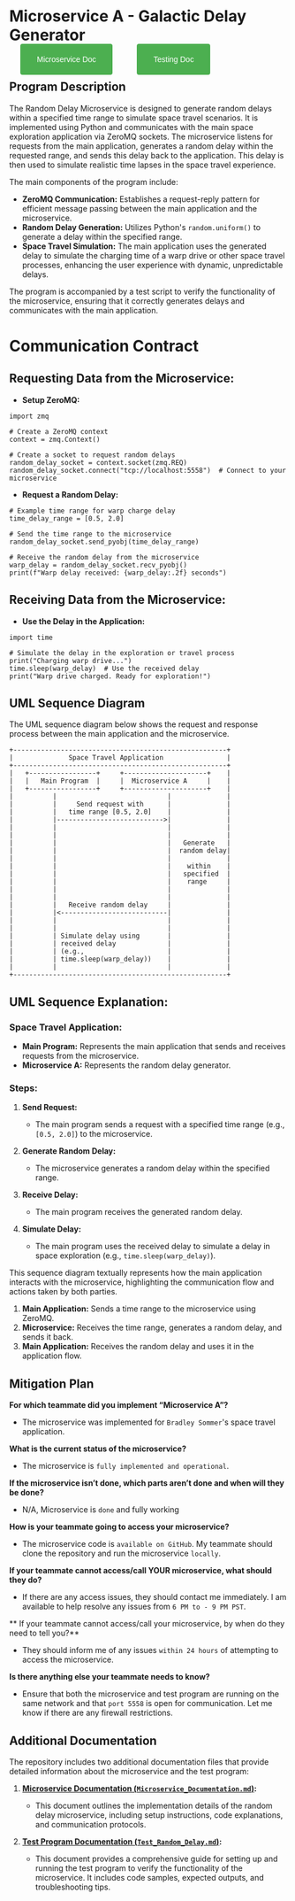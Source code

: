# Microservice A - Galactic Delay Generator
<!-- HTML File Switcher -->
<div style="text-align: left; font-family: Arial, sans-serif;">
  <a href="Microservice_Documentation.md" style="margin: 20px; padding: 20px 30px; background-color: #4CAF50; color: white; text-align: center; text-decoration: none; border-radius: 4px; cursor: pointer;">Microservice Doc</a>
  <a href="test_random_delay.md" style="margin: 20px; padding: 20px 30px; background-color: #4CAF50; color: white; text-align: center; text-decoration: none; border-radius: 4px; cursor: pointer;">Testing Doc</a>
</div>



## Program Description

The Random Delay Microservice is designed to generate random delays within a specified time range to simulate space travel scenarios. It is implemented using Python and communicates with the main space exploration application via ZeroMQ sockets. The microservice listens for requests from the main application, generates a random delay within the requested range, and sends this delay back to the application. This delay is then used to simulate realistic time lapses in the space travel experience.

The main components of the program include:

- **ZeroMQ Communication:** Establishes a request-reply pattern for efficient message passing between the main application and the microservice.
- **Random Delay Generation:** Utilizes Python's `random.uniform()` to generate a delay within the specified range.
- **Space Travel Simulation:** The main application uses the generated delay to simulate the charging time of a warp drive or other space travel processes, enhancing the user experience with dynamic, unpredictable delays.

The program is accompanied by a test script to verify the functionality of the microservice, ensuring that it correctly generates delays and communicates with the main application.

# Communication Contract
## Requesting Data from the Microservice:

- **Setup ZeroMQ:**

```
import zmq

# Create a ZeroMQ context
context = zmq.Context()

# Create a socket to request random delays
random_delay_socket = context.socket(zmq.REQ)
random_delay_socket.connect("tcp://localhost:5558")  # Connect to your microservice
```

- **Request a Random Delay:**

```
# Example time range for warp charge delay
time_delay_range = [0.5, 2.0]

# Send the time range to the microservice
random_delay_socket.send_pyobj(time_delay_range)

# Receive the random delay from the microservice
warp_delay = random_delay_socket.recv_pyobj()
print(f"Warp delay received: {warp_delay:.2f} seconds")
```

## Receiving Data from the Microservice:

- **Use the Delay in the Application:**

```
import time

# Simulate the delay in the exploration or travel process
print("Charging warp drive...")
time.sleep(warp_delay)  # Use the received delay
print("Warp drive charged. Ready for exploration!")
```

## UML Sequence Diagram

The UML sequence diagram below shows the request and response process between the main application and the microservice.
```
+------------------------------------------------------+
|              Space Travel Application                |
+------------------------------------------------------+
|   +-----------------+     +---------------------+    |
|   |   Main Program  |     |  Microservice A     |    |
|   +-----------------+     +---------------------+    |
|          |                            |              |
|          |     Send request with      |              |
|          |   time range [0.5, 2.0]    |              |
|          |--------------------------->|              |
|          |                            |              |
|          |                            |              |
|          |                            |   Generate   |
|          |                            |  random delay|
|          |                            |              |
|          |                            |    within    |
|          |                            |   specified  |
|          |                            |    range     |
|          |                            |              |
|          |                            |              |
|          |   Receive random delay     |              |
|          |<---------------------------|              |
|          |                            |              |
|          |                            |              |
|          | Simulate delay using       |              |
|          | received delay             |              |
|          | (e.g.,                     |              |
|          | time.sleep(warp_delay))    |              |
|          |                            |              |
+------------------------------------------------------+
```
## UML Sequence Explanation:

### Space Travel Application:

- **Main Program:** Represents the main application that sends and receives requests from the microservice.
- **Microservice A:** Represents the random delay generator.

### Steps:

1. **Send Request:**
   - The main program sends a request with a specified time range (e.g., `[0.5, 2.0]`) to the microservice.

2. **Generate Random Delay:**
   - The microservice generates a random delay within the specified range.

3. **Receive Delay:**
   - The main program receives the generated random delay.

4. **Simulate Delay:**
   - The main program uses the received delay to simulate a delay in space exploration (e.g., `time.sleep(warp_delay)`).

This sequence diagram textually represents how the main application interacts with the microservice, highlighting the communication flow and actions taken by both parties.

1. **Main Application:** Sends a time range to the microservice using ZeroMQ.
2. **Microservice:** Receives the time range, generates a random delay, and sends it back.
3. **Main Application:** Receives the random delay and uses it in the application flow.

## Mitigation Plan
**For which teammate did you implement “Microservice A”?**
- The microservice was implemented for `Bradley Sommer`'s space travel application.

**What is the current status of the microservice?**
- The microservice is `fully implemented and operational`.

**If the microservice isn’t done, which parts aren’t done and when will they be done?**
- N/A, Microservice is `done` and fully working

**How is your teammate going to access your microservice?**
- The microservice code is `available on GitHub`. My teammate should clone the repository and run the microservice `locally`.

**If your teammate cannot access/call YOUR microservice, what should they do?**
- If there are any access issues, they should contact me immediately. I am available to help resolve any issues from `6 PM to - 9 PM PST`.

** If your teammate cannot access/call your microservice, by when do they need to tell you?**
- They should inform me of any issues `within 24 hours` of attempting to access the microservice.

**Is there anything else your teammate needs to know?**
- Ensure that both the microservice and test program are running on the same network and that `port 5558` is open for communication. Let me know if there are any firewall restrictions.

## Additional Documentation

The repository includes two additional documentation files that provide detailed information about the microservice and the test program:

1. **[Microservice Documentation (`Microservice_Documentation.md`)](./Microservice_Documentation.md):**
   - This document outlines the implementation details of the random delay microservice, including setup instructions, code explanations, and communication protocols.

2. **[Test Program Documentation (`Test_Random_Delay.md`)](./Test_Random_Delay.md):**
   - This document provides a comprehensive guide for setting up and running the test program to verify the functionality of the microservice. It includes code samples, expected outputs, and troubleshooting tips.
